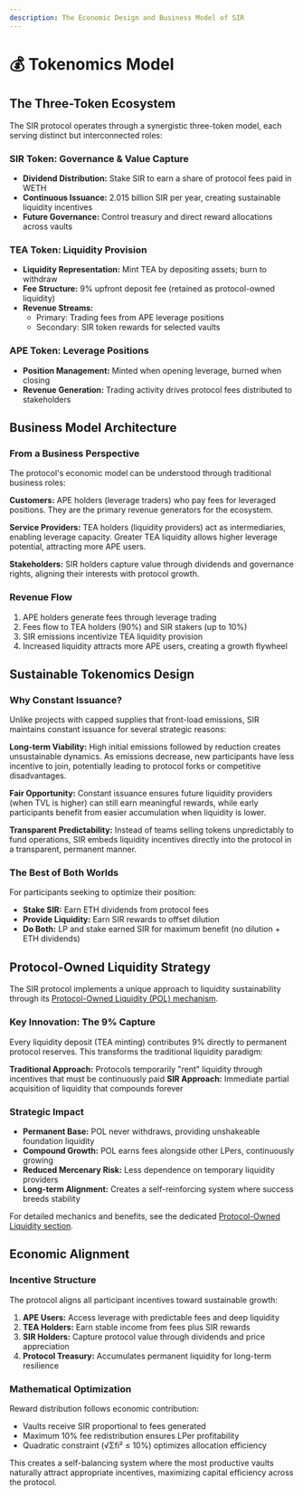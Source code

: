 ```yaml
---
description: The Economic Design and Business Model of SIR
---
```


# 💰 Tokenomics Model

## The Three-Token Ecosystem

The SIR protocol operates through a synergistic three-token model, each serving distinct but interconnected roles:

### SIR Token: Governance & Value Capture
- **Dividend Distribution:** Stake SIR to earn a share of protocol fees paid in WETH
- **Continuous Issuance:** 2.015 billion SIR per year, creating sustainable liquidity incentives
- **Future Governance:** Control treasury and direct reward allocations across vaults

### TEA Token: Liquidity Provision
- **Liquidity Representation:** Mint TEA by depositing assets; burn to withdraw
- **Fee Structure:** 9% upfront deposit fee (retained as protocol-owned liquidity)
- **Revenue Streams:**
  - Primary: Trading fees from APE leverage positions
  - Secondary: SIR token rewards for selected vaults

### APE Token: Leverage Positions
- **Position Management:** Minted when opening leverage, burned when closing
- **Revenue Generation:** Trading activity drives protocol fees distributed to stakeholders

## Business Model Architecture

### From a Business Perspective

The protocol's economic model can be understood through traditional business roles:

**Customers:** APE holders (leverage traders) who pay fees for leveraged positions. They are the primary revenue generators for the ecosystem.

**Service Providers:** TEA holders (liquidity providers) act as intermediaries, enabling leverage capacity. Greater TEA liquidity allows higher leverage potential, attracting more APE users.

**Stakeholders:** SIR holders capture value through dividends and governance rights, aligning their interests with protocol growth.

### Revenue Flow
1. APE holders generate fees through leverage trading
2. Fees flow to TEA holders (90%) and SIR stakers (up to 10%)
3. SIR emissions incentivize TEA liquidity provision
4. Increased liquidity attracts more APE users, creating a growth flywheel

## Sustainable Tokenomics Design

### Why Constant Issuance?

Unlike projects with capped supplies that front-load emissions, SIR maintains constant issuance for several strategic reasons:

**Long-term Viability:** High initial emissions followed by reduction creates unsustainable dynamics. As emissions decrease, new participants have less incentive to join, potentially leading to protocol forks or competitive disadvantages.

**Fair Opportunity:** Constant issuance ensures future liquidity providers (when TVL is higher) can still earn meaningful rewards, while early participants benefit from easier accumulation when liquidity is lower.

**Transparent Predictability:** Instead of teams selling tokens unpredictably to fund operations, SIR embeds liquidity incentives directly into the protocol in a transparent, permanent manner.

### The Best of Both Worlds

For participants seeking to optimize their position:
- **Stake SIR:** Earn ETH dividends from protocol fees
- **Provide Liquidity:** Earn SIR rewards to offset dilution
- **Do Both:** LP and stake earned SIR for maximum benefit (no dilution + ETH dividends)

## Protocol-Owned Liquidity Strategy

The SIR protocol implements a unique approach to liquidity sustainability through its [Protocol-Owned Liquidity (POL) mechanism](../../liquidity-and-leverage/protocol-owned-liquidity.md).

### Key Innovation: The 9% Capture

Every liquidity deposit (TEA minting) contributes 9% directly to permanent protocol reserves. This transforms the traditional liquidity paradigm:

**Traditional Approach:** Protocols temporarily "rent" liquidity through incentives that must be continuously paid
**SIR Approach:** Immediate partial acquisition of liquidity that compounds forever

### Strategic Impact
- **Permanent Base:** POL never withdraws, providing unshakeable foundation liquidity
- **Compound Growth:** POL earns fees alongside other LPers, continuously growing
- **Reduced Mercenary Risk:** Less dependence on temporary liquidity providers
- **Long-term Alignment:** Creates a self-reinforcing system where success breeds stability

For detailed mechanics and benefits, see the dedicated [Protocol-Owned Liquidity section](../../liquidity-and-leverage/protocol-owned-liquidity.md).

## Economic Alignment

### Incentive Structure

The protocol aligns all participant incentives toward sustainable growth:

1. **APE Users:** Access leverage with predictable fees and deep liquidity
2. **TEA Holders:** Earn stable income from fees plus SIR rewards
3. **SIR Holders:** Capture protocol value through dividends and price appreciation
4. **Protocol Treasury:** Accumulates permanent liquidity for long-term resilience

### Mathematical Optimization

Reward distribution follows economic contribution:
- Vaults receive SIR proportional to fees generated
- Maximum 10% fee redistribution ensures LPer profitability
- Quadratic constraint (√Σfi² ≤ 10%) optimizes allocation efficiency

This creates a self-balancing system where the most productive vaults naturally attract appropriate incentives, maximizing capital efficiency across the protocol.